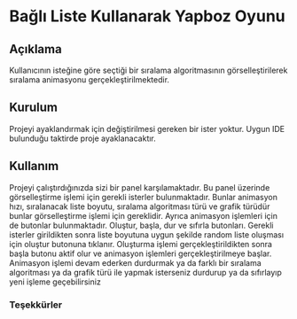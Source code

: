 # Bağlı Liste Kullanarak Yapboz Oyunu

## Açıklama
 Kullanıcının isteğine göre seçtiği bir sıralama algoritmasının görselleştirilerek sıralama animasyonu gerçekleştirilmektedir.

## Kurulum
  Projeyi ayaklandırmak için değiştirilmesi gereken bir ister yoktur. Uygun IDE bulunduğu taktirde proje ayaklanacaktır.
  
## Kullanım
  Projeyi çalıştırdığınızda sizi bir panel karşılamaktadır. Bu panel üzerinde görselleştirme işlemi için gerekli isterler bulunmaktadır. Bunlar animasyon hızı, sıralanacak liste boyutu, sıralama algoritması türü ve grafik türüdür bunlar görselleştirme işlemi için gereklidir. Ayrıca animasyon işlemleri için de butonlar bulunmaktadır. Oluştur, başla, dur ve sıfırla butonları. Gerekli isterler girildikten sonra liste boyutuna uygun şekilde random liste oluşması için oluştur butonuna tıklanır. Oluşturma işlemi gerçekleştirildikten sonra başla butonu aktif olur ve animasyon işlemleri gerçekleştirilmeye başlar. Animasyon işlemi devam ederken durdurmak ya da farklı bir sıralama algoritması ya da grafik türü ile yapmak isterseniz durdurup ya da sıfırlayıp yeni işleme geçebilirsiniz 

### Teşekkürler

    
